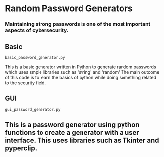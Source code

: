 # Random Password Generators

### Maintaining strong passwords is one of the most important aspects of cybersecurity. 

## Basic
`basic_password_generator.py`

This is a basic generator written in Python to generate random passwords which uses smple libraries such as 'string' and 'random'
The main outcome of this code is to learn the basics of python while doing something related to the security field. 

## GUI
`gui_password_generator.py`

This is a password generator using python functions to create a generator with a user interface. This uses libraries such as Tkinter and pyperclip.
---
